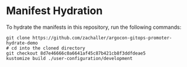 # Manifest Hydration

To hydrate the manifests in this repository, run the following commands:

```shell
git clone https://github.com/zachaller/argocon-gitops-promoter-hydrate-demo
# cd into the cloned directory
git checkout 8d7e46666c0a6641af45c87b421cb8f3ddfdeae5
kustomize build ./user-configuration/development
```
